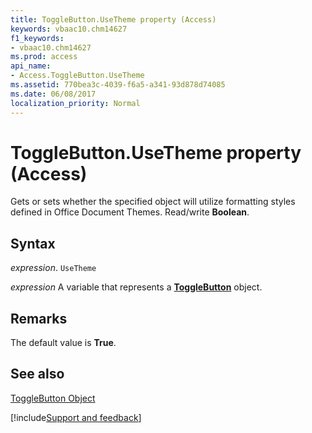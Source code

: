 ```yaml
---
title: ToggleButton.UseTheme property (Access)
keywords: vbaac10.chm14627
f1_keywords:
- vbaac10.chm14627
ms.prod: access
api_name:
- Access.ToggleButton.UseTheme
ms.assetid: 770bea3c-4039-f6a5-a341-93d878d74085
ms.date: 06/08/2017
localization_priority: Normal
---
```



# ToggleButton.UseTheme property (Access)

Gets or sets whether the specified object will utilize formatting styles defined in Office Document Themes. Read/write  **Boolean**.


## Syntax

_expression_. `UseTheme`

_expression_ A variable that represents a **[ToggleButton](Access.ToggleButton.md)** object.


## Remarks

The default value is  **True**.


## See also


[ToggleButton Object](Access.ToggleButton.md)

[!include[Support and feedback](~/includes/feedback-boilerplate.md)]